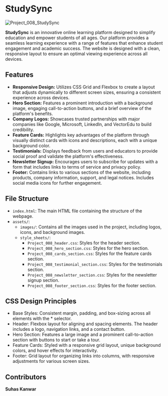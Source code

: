 # StudySync

![Project_008_StudySync](https://github.com/user-attachments/assets/28965f36-cf6e-4fab-a604-2da6c02143f8)

**StudySync** is an innovative online learning platform designed to simplify education and empower students of all ages. Our platform provides a seamless learning experience with a range of features that enhance student engagement and academic success. The website is designed with a clean, responsive layout to ensure an optimal viewing experience across all devices.


## Features
- **Responsive Design:** Utilizes CSS Grid and Flexbox to create a layout that adjusts dynamically to different screen sizes, ensuring a consistent experience across devices.
- **Hero Section:** Features a prominent introduction with a background image, engaging call-to-action buttons, and a brief overview of the platform's benefits.
- **Company Logos:** Showcases trusted partnerships with major companies like Google, Microsoft, LinkedIn, and VectorEdu to build credibility.
- **Feature Cards:** Highlights key advantages of the platform through visually distinct cards with icons and descriptions, each with a unique background color.
- **Testimonials:** Displays feedback from users and educators to provide social proof and validate the platform's effectiveness.
- **Newsletter Signup:** Encourages users to subscribe for updates with a form that includes links to terms of service and privacy policy.
- **Footer:** Contains links to various sections of the website, including products, company information, support, and legal notices. Includes social media icons for further engagement.


## File Structure
- `index.html`: The main HTML file containing the structure of the webpage.
- `assets/`:
    - `images/`: Contains all the images used in the project, including logos, icons, and background images.
    - `style_sheets/`:
        - `Project_008_header.css`: Styles for the header section.
        - `Project_008_hero_section.css`: Styles for the hero section.
        - `Project_008_cards_section.css`: Styles for the feature cards section.
        - `Project_008_testimonial_section.css`: Styles for the testimonials section.
        - `Project_008_newsletter_section.css`: Styles for the newsletter signup section.
        - `Project_008_footer_section.css`: Styles for the footer section.


## CSS Design Principles
- Base Styles: Consistent margin, padding, and box-sizing across all elements with the * selector.
- Header: Flexbox layout for aligning and spacing elements. The header includes a logo, navigation links, and a contact button.
- Hero Section: Features a large image and a prominent call-to-action section with buttons to start or take a tour.
- Feature Cards: Styled with a responsive grid layout, unique background colors, and hover effects for interactivity.
- Footer: Grid layout for organizing links into columns, with responsive adjustments for various screen sizes.


## Contributors
**Suhas Kanwar**
